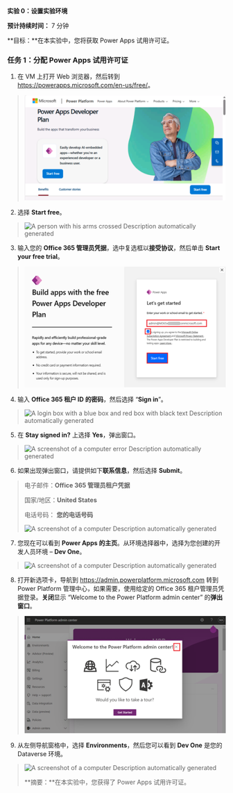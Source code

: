 **实验 0：设置实验环境**

**预计持续时间：** 7 分钟

**目标：**在本实验中，您将获取 Power Apps 试用许可证。

### **任务 1：分配 Power Apps 试用许可证** 

1.  在 VM 上打开 Web 浏览器，然后转到
    <https://powerapps.microsoft.com/en-us/free/>。

> ![](./media/image1.png)

2.  选择 **Start free**。

> ![A person with his arms crossed Description automatically
> generated](./media/image2.png)

3.  输入您的 **Office 365
    管理员凭据**，选中复选框以**接受协议**，然后单击 **Start your free
    trial**。

> ![](./media/image3.png)

4.  输入 **Office 365 租户 ID 的密码**，然后选择 “**Sign in**”。

> ![A login box with a blue box and red box with black text Description
> automatically generated](./media/image4.png)

5.  在 **Stay signed in?** 上选择 **Yes**，弹出窗口。

> ![A screenshot of a computer error Description automatically
> generated](./media/image5.png)

6.  如果出现弹出窗口，请提供如下**联系信息**，然后选择 **Submit**。

> 电子邮件：**Office 365 管理员租户凭据**
>
> 国家/地区：**United States**
>
> 电话号码： **您的电话号码**
>
> ![A screenshot of a computer Description automatically
> generated](./media/image6.png)

7.  您现在可以看到 **Power Apps
    的主页**。从环境选择器中，选择为您创建的开发人员环境 – **Dev One**。

> ![A screenshot of a computer Description automatically
> generated](./media/image7.png)

8.  打开新选项卡，导航到 <https://admin.powerplatform.microsoft.com>
    转到 Power Platform 管理中心，如果需要，使用给定的 Office 365
    租户管理员凭据登录。**关闭**显示 “Welcome to the Power Platform
    admin center” 的**弹出窗口**。

> ![](./media/image8.png)

9.  从左侧导航窗格中，选择 **Environments**，然后您可以看到 **Dev One**
    是您的 Dataverse 环境。

> ![A screenshot of a computer Description automatically
> generated](./media/image9.png)
>
> **摘要：**在本实验中，您获得了 Power Apps 试用许可证。
